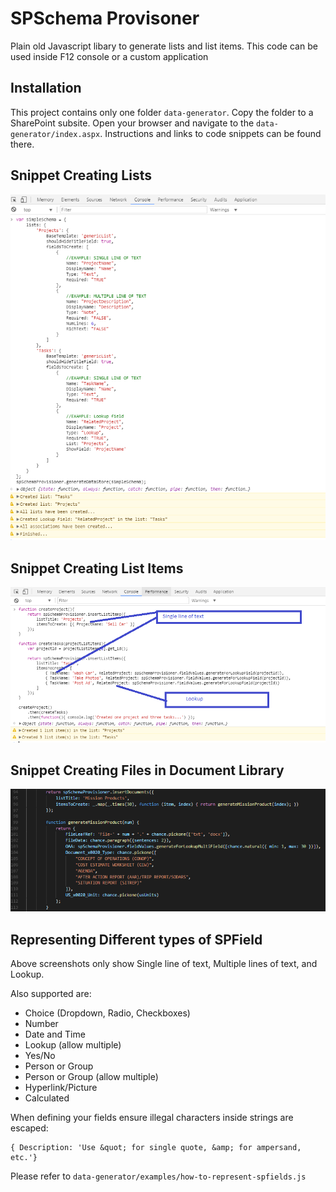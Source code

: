 # SPSchema Provisoner

Plain old Javascript libary to generate lists and list items.   This code can be used inside F12 console or a custom application

## Installation
This project contains only one folder `data-generator`.  Copy the folder to a SharePoint subsite. Open your browser and navigate to the `data-generator/index.aspx`. Instructions and links to code snippets can be found there.

## Snippet Creating Lists
![alt text](https://raw.githubusercontent.com/chanm003/spschema-provisioner/master/data-generator/examples/generate-lists-snippet.PNG)

## Snippet Creating List Items
![alt text](https://raw.githubusercontent.com/chanm003/spschema-provisioner/master/data-generator/examples/generate-listitems-snippet.PNG)

## Snippet Creating Files in Document Library
![alt text](https://raw.githubusercontent.com/chanm003/spschema-provisioner/master/data-generator/examples/generate-items-in-doclib-snippet.PNG)

## Representing Different types of SPField
Above screenshots only show Single line of text, Multiple lines of text, and Lookup.

Also supported are:
* Choice (Dropdown, Radio, Checkboxes)
* Number
* Date and Time
* Lookup (allow multiple)
* Yes/No
* Person or Group
* Person or Group (allow multiple)
* Hyperlink/Picture
* Calculated

When defining your fields ensure illegal characters inside strings are escaped:
```
{ Description: 'Use &quot; for single quote, &amp; for ampersand, etc.'}
```
Please refer to `data-generator/examples/how-to-represent-spfields.js`
